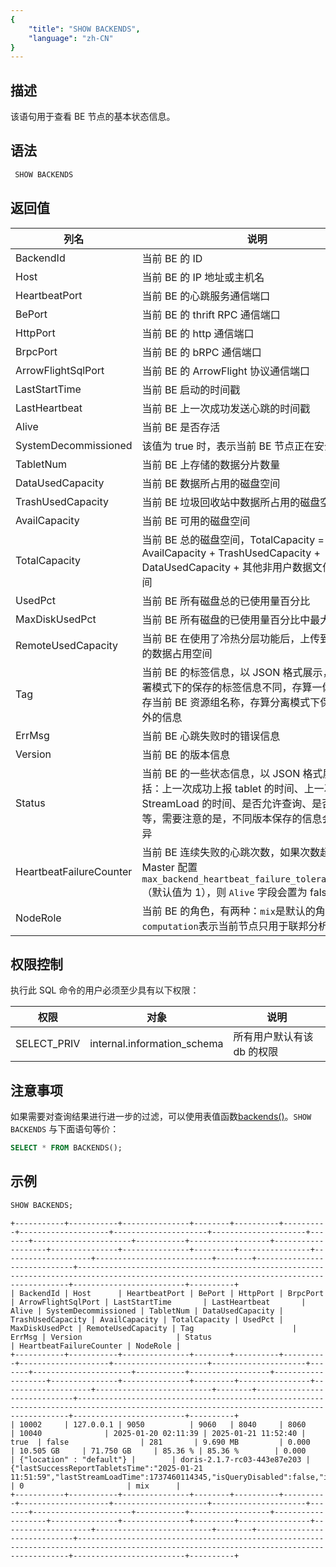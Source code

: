 ```yaml
---
{
    "title": "SHOW BACKENDS",
    "language": "zh-CN"
}
---
```


## 描述

该语句用于查看 BE 节点的基本状态信息。

## 语法

```sql
 SHOW BACKENDS
```

## 返回值

| 列名                      | 说明                                                                                                               |
|-------------------------|------------------------------------------------------------------------------------------------------------------|
| BackendId               | 当前 BE 的 ID                                                                                                       |
| Host                    | 当前 BE 的 IP 地址或主机名                                                                                                |
| HeartbeatPort           | 当前 BE 的心跳服务通信端口                                                                                                  |
| BePort                  | 当前 BE 的 thrift RPC 通信端口                                                                                          |
| HttpPort                | 当前 BE 的 http 通信端口                                                                                                |
| BrpcPort                | 当前 BE 的 bRPC 通信端口                                                                                                |
| ArrowFlightSqlPort      | 当前 BE 的 ArrowFlight 协议通信端口                                                                                       |
| LastStartTime           | 当前 BE 启动的时间戳                                                                                                     |
| LastHeartbeat           | 当前 BE 上一次成功发送心跳的时间戳                                                                                              |
| Alive                   | 当前 BE 是否存活                                                                                                       |
| SystemDecommissioned    | 该值为 true 时，表示当前 BE 节点正在安全下线中                                                                                     |
| TabletNum               | 当前 BE 上存储的数据分片数量                                                                                                 |
| DataUsedCapacity        | 当前 BE 数据所占用的磁盘空间                                                                                                 |
| TrashUsedCapacity       | 当前 BE 垃圾回收站中数据所占用的磁盘空间                                                                                           |
| AvailCapacity           | 当前 BE 可用的磁盘空间                                                                                                    |
| TotalCapacity           | 当前 BE 总的磁盘空间，TotalCapacity = AvailCapacity + TrashUsedCapacity + DataUsedCapacity + 其他非用户数据文件占用空间                |
| UsedPct                 | 当前 BE 所有磁盘总的已使用量百分比                                                                                              |
| MaxDiskUsedPct          | 当前 BE 所有磁盘的已使用量百分比中最大的一个                                                                                         |
| RemoteUsedCapacity      | 当前 BE 在使用了冷热分层功能后，上传到远端存储的数据占用空间                                                                                 |
| Tag                     | 当前 BE 的标签信息，以 JSON 格式展示，不同部署模式下的保存的标签信息不同，存算一体模式下保存当前 BE 资源组名称，存算分离模式下保存一些额外的信息                                  |
| ErrMsg                  | 当前 BE 心跳失败时的错误信息                                                                                                 |
| Version                 | 当前 BE 的版本信息                                                                                                      |
| Status                  | 当前 BE 的一些状态信息，以 JSON 格式展示，包括：上一次成功上报 tablet 的时间、上一次 StreamLoad 的时间、是否允许查询、是否允许导入等，需要注意的是，不同版本保存的信息会有些许差异         |
| HeartbeatFailureCounter | 当前 BE 连续失败的心跳次数，如果次数超过 FE Master 配置`max_backend_heartbeat_failure_tolerance_count`（默认值为 1），则 `Alive` 字段会置为 false |
| NodeRole                | 当前 BE 的角色，有两种：`mix`是默认的角色，`computation`表示当前节点只用于联邦分析查询                                                           |

## 权限控制

执行此 SQL 命令的用户必须至少具有以下权限：

| 权限         | 对象 | 说明              |
|------------|----|-----------------|
| SELECT_PRIV | internal.information_schema | 所有用户默认有该 db 的权限 |

## 注意事项

如果需要对查询结果进行进一步的过滤，可以使用表值函数[backends()](../../../sql-functions/table-valued-functions/backends.md)。`SHOW BACKENDS` 与下面语句等价：

```sql
SELECT * FROM BACKENDS();
```

## 示例

```sql
SHOW BACKENDS;
```

```text
+-----------+-----------+---------------+--------+----------+----------+--------------------+---------------------+---------------------+-------+----------------------+-----------+------------------+-------------------+---------------+---------------+---------+----------------+--------------------+--------------------------+--------+-----------------------------+------------------------------------------------------------------------------------------------------------------------------------------+-------------------------+----------+
| BackendId | Host      | HeartbeatPort | BePort | HttpPort | BrpcPort | ArrowFlightSqlPort | LastStartTime       | LastHeartbeat       | Alive | SystemDecommissioned | TabletNum | DataUsedCapacity | TrashUsedCapacity | AvailCapacity | TotalCapacity | UsedPct | MaxDiskUsedPct | RemoteUsedCapacity | Tag                      | ErrMsg | Version                     | Status                                                                                                                                   | HeartbeatFailureCounter | NodeRole |
+-----------+-----------+---------------+--------+----------+----------+--------------------+---------------------+---------------------+-------+----------------------+-----------+------------------+-------------------+---------------+---------------+---------+----------------+--------------------+--------------------------+--------+-----------------------------+------------------------------------------------------------------------------------------------------------------------------------------+-------------------------+----------+
| 10002     | 127.0.0.1 | 9050          | 9060   | 8040     | 8060     | 10040              | 2025-01-20 02:11:39 | 2025-01-21 11:52:40 | true  | false                | 281       | 9.690 MB         | 0.000             | 10.505 GB     | 71.750 GB     | 85.36 % | 85.36 %        | 0.000              | {"location" : "default"} |        | doris-2.1.7-rc03-443e87e203 | {"lastSuccessReportTabletsTime":"2025-01-21 11:51:59","lastStreamLoadTime":1737460114345,"isQueryDisabled":false,"isLoadDisabled":false} | 0                       | mix      |
+-----------+-----------+---------------+--------+----------+----------+--------------------+---------------------+---------------------+-------+----------------------+-----------+------------------+-------------------+---------------+---------------+---------+----------------+--------------------+--------------------------+--------+-----------------------------+------------------------------------------------------------------------------------------------------------------------------------------+-------------------------+----------+
```
